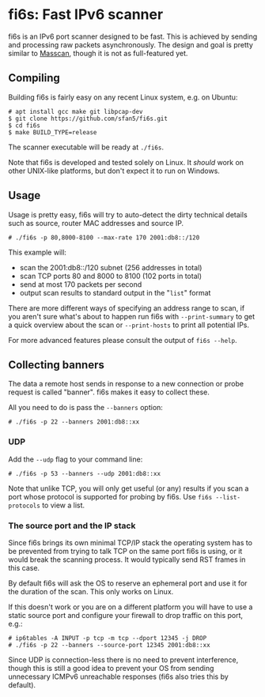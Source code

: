 # fi6s: Fast IPv6 scanner

fi6s is an IPv6 port scanner designed to be fast.
This is achieved by sending and processing raw packets asynchronously.
The design and goal is pretty similar to [Masscan](https://github.com/robertdavidgraham/masscan),
though it is not as full-featured yet.

## Compiling

Building fi6s is fairly easy on any recent Linux system, e.g. on Ubuntu:

	# apt install gcc make git libpcap-dev
	$ git clone https://github.com/sfan5/fi6s.git
	$ cd fi6s
	$ make BUILD_TYPE=release

The scanner executable will be ready at `./fi6s`.

Note that fi6s is developed and tested solely on Linux. It *should* work on other
UNIX-like platforms, but don't expect it to run on Windows.

## Usage

Usage is pretty easy, fi6s will try to auto-detect the dirty technical details
such as source, router MAC addresses and source IP.

	# ./fi6s -p 80,8000-8100 --max-rate 170 2001:db8::/120

This example will:
* scan the 2001:db8::/120 subnet (256 addresses in total)
* scan TCP ports 80 and 8000 to 8100 (102 ports in total)
* send at most 170 packets per second
* output scan results to standard output in the "`list`" format

There are more different ways of specifying an address range to scan,
if you aren't sure what's about to happen run fi6s with `--print-summary` to get
a quick overview about the scan or `--print-hosts` to print all potential IPs.

For more advanced features please consult the output of `fi6s --help`.

## Collecting banners

The data a remote host sends in response to a new connection or probe request
is called "banner". fi6s makes it easy to collect these.

All you need to do is pass the `--banners` option:

	# ./fi6s -p 22 --banners 2001:db8::xx

### UDP

Add the `--udp` flag to your command line:

	# ./fi6s -p 53 --banners --udp 2001:db8::xx

Note that unlike TCP, you will only get useful (or any) results if you scan
a port whose protocol is supported for probing by fi6s.
Use `fi6s --list-protocols` to view a list.

### The source port and the IP stack

Since fi6s brings its own minimal TCP/IP stack the operating system has to be prevented
from trying to talk TCP on the same port fi6s is using, or it would break the scanning process.
It would typically send RST frames in this case.

By default fi6s will ask the OS to reserve an ephemeral port and use it for the
duration of the scan. This only works on Linux.

If this doesn't work or you are on a different platform you will have to use a static
source port and configure your firewall to drop traffic on this port, e.g.:

	# ip6tables -A INPUT -p tcp -m tcp --dport 12345 -j DROP
	# ./fi6s -p 22 --banners --source-port 12345 2001:db8::xx

Since UDP is connection-less there is no need to prevent interference, though this
is still a good idea to prevent your OS from sending unnecessary ICMPv6 unreachable
responses (fi6s also tries this by default).
